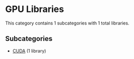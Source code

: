 # GPU Libraries

This category contains 1 subcategories with 1 total libraries.

## Subcategories

- [CUDA](CUDA.md) (1 library)
